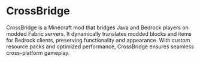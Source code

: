 # CrossBridge
CrossBridge is a Minecraft mod that bridges Java and Bedrock players on modded Fabric servers. It dynamically translates modded blocks and items for Bedrock clients, preserving functionality and appearance. With custom resource packs and optimized performance, CrossBridge ensures seamless cross-platform gameplay.
